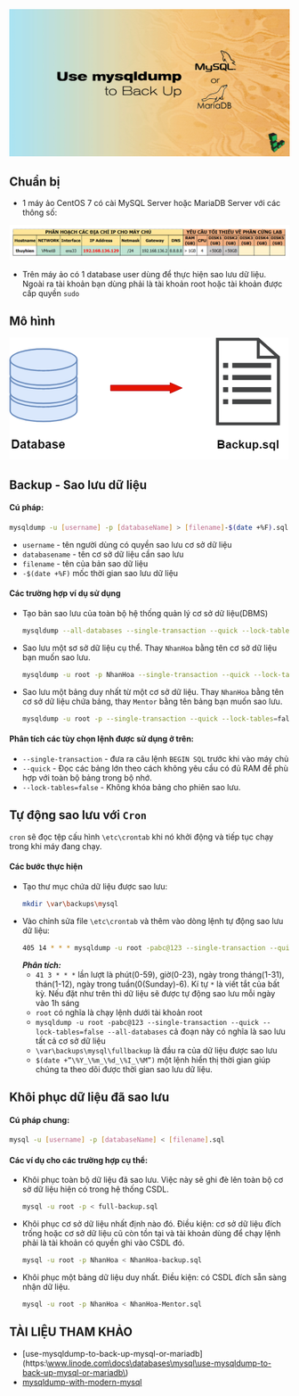 <img src ="..\..\..\images\25 bai Linux\mysqldump-backup-title.jpg">  

## Chuẩn bị  
- 1 máy ảo CentOS 7 có cài MySQL Server hoặc MariaDB Server với các thông số: 

<img src ="..\..\..\images\25 bai Linux\chuanbi1.png">  

- Trên máy ảo có 1 database user dùng để thực hiện sao lưu dữ liệu. Ngoài ra tài khoản bạn dùng phải là tài khoản root hoặc tài khoản được cấp quyền `sudo`  

## Mô hình  

<img src ="..\..\..\images\25 bai Linux\backup_restore.png">  

## Backup - Sao lưu dữ liệu  
#### Cú pháp:  

  ```sh
  mysqldump -u [username] -p [databaseName] > [filename]-$(date +%F).sql
  ```  

  - `username` - tên người dùng có quyền sao lưu cơ sở dữ liệu  
  - `databasename` - tên cơ sở dữ liệu cần sao lưu  
  - `filename` - tên của bản sao dữ liệu  
  - `-$(date +%F)` mốc thời gian sao lưu dữ liệu  

#### Các trường hợp ví dụ sử dụng     
- Tạo bản sao lưu của toàn bộ hệ thống quản lý cơ sở dữ liệu(DBMS)  
  ```sh
  mysqldump --all-databases --single-transaction --quick --lock-tables=false > full-backup-$(date +%F).sql -u root -p 
  ```  

- Sao lưu một sơ sở dữ liệu cụ thể. Thay `NhanHoa` bằng tên cơ sở dữ liệu bạn muốn sao lưu.  

  ```sh
  mysqldump -u root -p NhanHoa --single-transaction --quick --lock-tables=false > NhanHoa-backup-$(date +%F).sql
  ```  

- Sao lưu một bảng duy nhất từ một cơ sở dữ liệu. Thay `NhanHoa` bằng tên cơ sở dữ liệu chứa bảng, thay `Mentor` bằng tên bảng bạn muốn sao lưu.  

  ```sh
  mysqldump -u root -p --single-transaction --quick --lock-tables=false NhanHoa Mentor > NhanHoa-Mentor-$(date +%F).sql
  ```  

#### Phân tích các tùy chọn lệnh được sử dụng ở trên:  
- `--single-transaction` - đưa ra câu lệnh `BEGIN SQL` trước khi vào máy chủ  
- `--quick` - Đọc các bảng lớn theo cách không yêu cầu có đủ RAM để phù hợp với toàn bộ bảng trong bộ nhớ.  
- `--lock-tables=false` - Không khóa bảng cho phiên sao lưu.  

## Tự động sao lưu với `Cron`  
`cron` sẽ đọc tệp cấu hình `\etc\crontab` khi nó khởi động và tiếp tục chạy trong khi máy đang chạy.  
#### Các bước thực hiện  
- Tạo thư mục chứa dữ liệu được sao lưu:  
  ```sh
  mkdir \var\backups\mysql
  ```  
- Vào chỉnh sửa file `\etc\crontab` và thêm vào dòng lệnh tự động sao lưu dữ liệu:  
  ```sh
  405 14 * * * mysqldump -u root -pabc@123 --single-transaction --quick --lock-tables=false --all-databases | gzip> \var\backups\mysql\fullbackup-$(date +”\%Y_\%m_\%d_\%I_\%M”).sql.gz
  ```  
  ***Phân tích:***  
  - `41 3 * * *` lần lượt là phút(0-59), giờ(0-23), ngày trong tháng(1-31), thán(1-12), ngày trong tuần(0(Sunday)-6). Kí tự `*` là viết tắt của bất kỳ. Nếu đặt như trên thì dữ liệu sẽ được tự động sao lưu mỗi ngày vào 1h sáng  
  - `root` có nghĩa là chạy lệnh dưới tài khoản root  
  - `mysqldump -u root -pabc@123 --single-transaction --quick --lock-tables=false --all-databases` cả đoạn này có nghĩa là sao lưu tất cả cơ sở dữ liệu  
  - `\var\backups\mysql\fullbackup` là đầu ra của dữ liệu được sao lưu  
  - `$(date +”\%Y_\%m_\%d_\%I_\%M”)` một lệnh hiển thị thời gian giúp chúng ta theo dõi được thời gian sao lưu dữ liệu.  

## Khôi phục dữ liệu đã sao lưu  
#### Cú pháp chung:  
```sh
mysql -u [username] -p [databaseName] < [filename].sql
```  

#### Các ví dụ cho các trường hợp cụ thể:  

- Khôi phục toàn bộ dữ liệu đã sao lưu. Việc này sẽ ghi đè lên toàn bộ cơ sở dữ liệu hiện có trong hệ thống CSDL.  

  ```sh
  mysql -u root -p < full-backup.sql
  ```  

- Khôi phục cơ sở dữ liệu nhất định nào đó. Điều kiện: cơ sở dữ liệu đích trống hoặc cơ sở dữ liệu cũ còn tồn tại và tài khoản dùng để chạy lệnh phải là tài khoản có quyền ghi vào CSDL đó.  

  ```sh  
  mysql -u root -p NhanHoa < NhanHoa-backup.sql
  ```  

- Khôi phục một bảng dữ liệu duy nhất. Điều kiện: có CSDL đích sẵn sàng nhận dữ liệu.  
  ```sh
  mysql -u root -p NhanHoa < NhanHoa-Mentor.sql
  ```







## TÀI LIỆU THAM KHẢO  
- [use-mysqldump-to-back-up-mysql-or-mariadb](https:\\www.linode.com\docs\databases\mysql\use-mysqldump-to-back-up-mysql-or-mariadb\)
- [mysqldump-with-modern-mysql](https:\\serversforhackers.com\c\mysqldump-with-modern-mysql)

